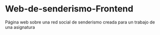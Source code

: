# Web-de-senderismo-Frontend
Página web sobre una red social de senderismo creada para un trabajo de una asignatura
